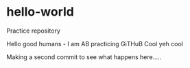 # hello-world
Practice repository

Hello good humans - I am AB practicing GiTHuB
Cool yeh cool


Making a second commit to see what happens here.....
